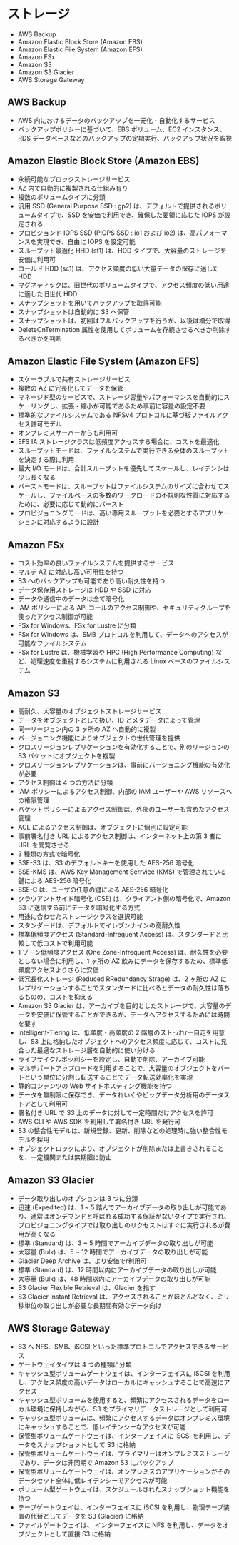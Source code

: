# ストレージ

* AWS Backup
* Amazon Elastic Block Store (Amazon EBS)
* Amazon Elastic File System (Amazon EFS)
* Amazon FSx
* Amazon S3
* Amazon S3 Glacier
* AWS Storage Gateway

## AWS Backup
* AWS 内におけるデータのバックアップを一元化・自動化するサービス
* バックアップポリシーに基づいて、EBS ボリューム、EC2 インスタンス、RDS データベースなどのバックアップの定期実行、バックアップ状況を監視

## Amazon Elastic Block Store (Amazon EBS)
* 永続可能なブロックストレージサービス
* AZ 内で自動的に複製される仕組み有り
* 複数のボリュームタイプに分類
* 汎用 SSD (General Purpose SSD : gp2) は、デフォルトで提供されるボリュームタイプで、SSD を安価で利用でき、確保した要領に応じた IOPS が設定される
* プロビジョンド IOPS SSD (PIOPS SSD : io1 および io2) は、高パフォーマンスを実現でき、自由に IOPS を設定可能
* スループット最適化 HHD (st1) は、HDD タイプで、大容量のストレージを安価に利用可
* コールド HDD (sc1) は、アクセス頻度の低い大量データの保存に適した HDD
* マグネティックは、旧世代のボリュームタイプで、アクセス頻度の低い用途に適した旧世代 HDD
* スナップショットを用いてバックアップを取得可能
* スナップショットは自動的に S3 へ保管
* スナップショットは、初回はフルバックアップを行うが、以後は増分で取得
* DeleteOnTermination 属性を使用してボリュームを存続させるべきか削除するべきかを判断

## Amazon Elastic File System (Amazon EFS)
* スケーラブルで共有ストレージサービス
* 複数の AZ に冗長化してデータを保管
* マネージド型のサービスで、ストレージ容量やパフォーマンスを自動的にスケーリングし、拡張・縮小が可能であるため事前に容量の設定不要
* 標準的なファイルシステムである NFSv4 プロトコルに基づ板ファイルアクセス許可モデル
* オンプレミスサーバーからも利用可
* EFS IA ストレージクラスは低頻度アクセスする場合に、コストを最適化
* スループットモードは、ファイルシステムで実行できる全体のスループットを決定する際に利用
* 最大 I/O モードは、合計スループットを優先してスケールし、レイテンシは少し長くなる
* バーストモードは、スループットはファイルシステムのサイズに合わせてスケールし、ファイルベースの多数のワークロードの不規則な性質に対応するために、必要に応じて動的にバースト
* プロビジョニングモードは、高い専用スループットを必要とするアプリケーションに対応するように設計

## Amazon FSx
* コスト効率の良いファイルシステムを提供するサービス
* マルチ AZ に対応し高い可用性を持つ
* S3 へのバックアップも可能であり高い耐久性を持つ
* データ保存用ストレージは HDD や SSD に対応
* データや通信中のデータは全て暗号化
* IAM ポリシーによる API コールのアクセス制御や、セキュリティグループを使ったアクセス制御が可能
* FSx for Windows、FSx for Lustre に分類
* FSx for Windows は、SMB プロトコルを利用して、データへのアクセスが可能なファイルシステム
* FSx for Lustre は、機械学習や HPC (High Performance Computing) など、処理速度を重視するシステムに利用される Linux ベースのファイルシステム

## Amazon S3
* 高耐久、大容量のオブジェクトストレージサービス
* データをオブジェクトとして扱い、ID とメタデータによって管理
* 同一リージョン内の 3 ヶ所の AZ へ自動的に複製
* バージョニング機能によりオブジェクトの世代管理を提供
* クロスリージョンレプリケーションを有効化することで、別のリージョンの S3 バケットにオブジェクトを複製
* クロスリージョンレプリケーションは、事前にバージョニング機能の有効化が必要
* アクセス制御は 4 つの方法に分類
* IAM ポリシーによるアクセス制御、内部の IAM ユーザーや AWS リソースへの権限管理
* バケットポリシーによるアクセス制御は、外部のユーザーも含めたアクセス管理
* ACL によるアクセス制御は、オブジェクトに個別に設定可能
* 事前署名付き URL によるアクセス制御は、インターネット上の第 3 者に URL を閲覧させる
* 3 種類の方式で暗号化
* SSE-S3 は、S3 のデフォルトキーを使用した AES-256 暗号化
* SSE-KMS は、AWS Key Management Serrvice (KMS) で管理されている鍵による AES-256 暗号化
* SSE-C は、ユーザの任意の鍵による AES-256 暗号化
* クラウアントサイド暗号化 (CSE) は、クライアント側の暗号化で、Amazon S3 に送信する前にデータを暗号化する方式
* 用途に合わせたストレージクラスを選択可能
* スタンダードは、デフォルトでイレブンナインの高耐久性
* 標準低頻度アクセス (Standard-Infrequent Access) は、スタンダードと比較して低コストで利用可能
* 1 ゾーン低頻度アクセス (One Zone-Infrequent Access) は、耐久性を必要としない場合に利用し、1 ヶ所の AZ 飲みにデータを保存するため、標準低頻度アクセスよりさらに安価
* 低冗長化ストレージ (Reduced RRedundancy Strage) は、2 ヶ所の AZ にレプリケーションすることでスタンダードに比べるとデータの耐久性は落ちるものの、コストを抑える
* Amazon S3 Glacier は、アーカイブを目的としたストレージで、大容量のデータを安価に保管することができるが、データへアクセスするためには時間を要す
* Intelligent-Tiering は、低頻度・高頻度の 2 階層のストっれrー自走を用意し、S3 上に格納したオブジェクトへのアクセス頻度に応じて、コストに見合った最適なストレージ層を自動的に使い分ける
* ライフサイクルポッ利シーを設定し、自動で削除、アーカイブ可能
* マルチパートアップロードを利用することで、大容量のオブジェクトをパートという単位に分割し転送することでデータ転送効率化を実現
* 静的コンテンツの Web サイトホスティング機能を持つ
* データを無制限に保存でき、データれいくやビッグデータ分析用のデータストアとして利用可
* 署名付き URL で S3 上のデータに対して一定時間だけアクセスを許可
* AWS CLI や AWS SDK を利用して署名付き URL を発行可
* S3 の整合性モデルは、新規登録、更新、削除などの処理時に強い整合性モデルを採用
* オブジェクトロックにより、オブジェクトが削除または上書きされることを、一定機関または無期限に防止

## Amazon S3 Glacier
* データ取り出しのオプションは 3 つに分類
* 迅速 (Expedited) は、1 ~ 5 踏んでアーカイブデータの取り出しが可能であり、通常はオンデマンドと呼ばれる成功する保証がないタイプで実行され、プロビジョニングタイプでは取り出しのリクセストはすぐに実行されるが費用が高くなる
* 標準 (Standard) は、3 ~ 5 時間でアーカイブデータの取り出しが可能
* 大容量 (Bulk) は、5 ~ 12 時間でアーカイブデータの取り出しが可能
* Glacier Deep Archive は、より安価でr利用可
* 標準 (Standard) は、12 時間以内にアーカイブデータの取り出しが可能
* 大容量 (Bulk) は、48 時間以内にアーカイブデータの取り出しが可能
* S3 Glacier Flexible Retrieval は、Glacier を指す
* S3 Glacier Instant Retrieval は、アクセスされることがほとんどなく、ミリ秒単位の取り出しが必要な長期間有効なデータ向け

## AWS Storage Gateway
* S3 へ NFS、SMB、iSCSI といった標準プロトコルでアクセスできるサービス
* ゲートウェイタイプは 4 つの種類に分類
* キャッシュ型ボリュームゲートウェイは、インターフェイスに iSCSI を利用し、アクセス頻度の高いデータはローカルにキャッシュすることで高速にアクセス
* キャッシュ型ボリュームを使用すると、頻繁にアクセスされるデータをローカル環境に保持しながら、S3 をプライマリデータストレージとして利用可
* キャッシュ型ボリュームは、頻繁にアクセスするデータはオンプレミス環境にキャッシュすることで、低レイテンシーなアクセスが可能
* 保管型ボリュームゲートウェイは、インターフェイスに iSCSI を利用し、データをスナップショットとして S3 に格納
* 保管型ボリュームゲートウェイは、プライマリーはオンプレミスストレージであり、データは非同期で Amazon S3 にバックアップ
* 保管型ボリュームゲートウェイは、オンプレミスのアプリケーションがそのデータセット全体に低レイテンシーでアクセスが可能
* ボリューム型ゲートウェイは、スケジュールされたスナップショット機能を持つ
* テープゲートウェイは、インターフェイスに iSCSI を利用し、物理テープ装置の代替としてデータを S3 (Glacier) に格納
* ファイルゲートウェイは、 インターフェイスに NFS を利用し、データをオブジェクトとして直接 S3 に格納
